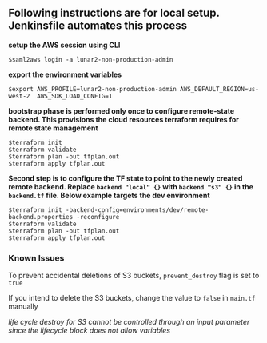 ## Following instructions are for local setup. Jenkinsfile automates this process

__setup the AWS session using CLI__
```
$saml2aws login -a lunar2-non-production-admin
```
__export the environment variables__
```
$export AWS_PROFILE=lunar2-non-production-admin AWS_DEFAULT_REGION=us-west-2  AWS_SDK_LOAD_CONFIG=1
```
__bootstrap phase is performed only once to configure remote-state backend. This provisions the cloud resources terraform requires for remote state management__
```
$terraform init
$terraform validate
$terraform plan -out tfplan.out
$terraform apply tfplan.out
```
__Second step is to configure the TF state to point to the newly created remote backend. Replace `backend "local" {}` with `backend "s3" {}` in the `backend.tf` file. Below example targets the dev environment__
```
$terraform init -backend-config=environments/dev/remote-backend.properties -reconfigure
$terraform validate
$terraform plan -out tfplan.out
$terraform apply tfplan.out
```

### Known Issues

To prevent accidental deletions of S3 buckets, `prevent_destroy` flag is set to `true`

If you intend to delete the S3 buckets, change the value to `false` in `main.tf` manually

*life cycle destroy for S3 cannot be controlled through an input parameter since the lifecycle block does not allow variables*